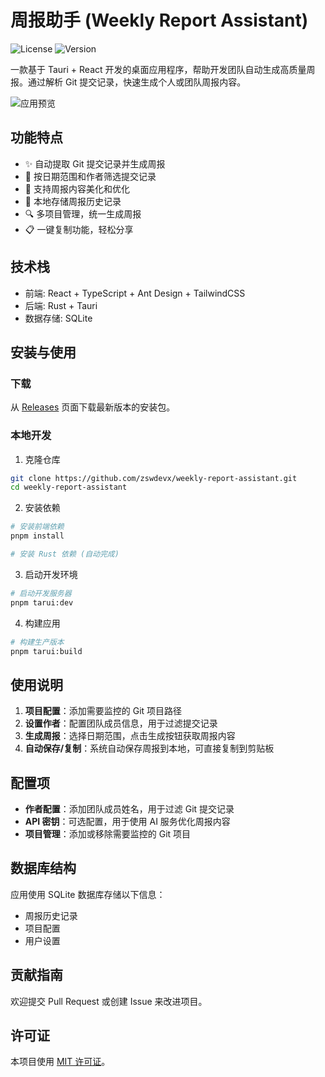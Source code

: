 # 周报助手 (Weekly Report Assistant)

![License](https://img.shields.io/badge/license-MIT-blue.svg)
![Version](https://img.shields.io/badge/version-0.2.2-green.svg)

一款基于 Tauri + React 开发的桌面应用程序，帮助开发团队自动生成高质量周报。通过解析 Git 提交记录，快速生成个人或团队周报内容。

![应用预览](public/logo.svg)

## 功能特点

- ✨ 自动提取 Git 提交记录并生成周报
- 📅 按日期范围和作者筛选提交记录
- 📝 支持周报内容美化和优化
- 💾 本地存储周报历史记录
- 🔍 多项目管理，统一生成周报
- 📋 一键复制功能，轻松分享

## 技术栈

- 前端: React + TypeScript + Ant Design + TailwindCSS
- 后端: Rust + Tauri
- 数据存储: SQLite

## 安装与使用

### 下载

从 [Releases](https://github.com/zswdevx/weekly-report-assistant/releases) 页面下载最新版本的安装包。

### 本地开发

1. 克隆仓库

```bash
git clone https://github.com/zswdevx/weekly-report-assistant.git
cd weekly-report-assistant
```

2. 安装依赖

```bash
# 安装前端依赖
pnpm install

# 安装 Rust 依赖 (自动完成)
```

3. 启动开发环境

```bash
# 启动开发服务器
pnpm tarui:dev
```

4. 构建应用

```bash
# 构建生产版本
pnpm tarui:build
```

## 使用说明

1. **项目配置**：添加需要监控的 Git 项目路径
2. **设置作者**：配置团队成员信息，用于过滤提交记录
3. **生成周报**：选择日期范围，点击生成按钮获取周报内容
4. **自动保存/复制**：系统自动保存周报到本地，可直接复制到剪贴板

## 配置项

- **作者配置**：添加团队成员姓名，用于过滤 Git 提交记录
- **API 密钥**：可选配置，用于使用 AI 服务优化周报内容
- **项目管理**：添加或移除需要监控的 Git 项目

## 数据库结构

应用使用 SQLite 数据库存储以下信息：

- 周报历史记录
- 项目配置
- 用户设置

## 贡献指南

欢迎提交 Pull Request 或创建 Issue 来改进项目。

## 许可证

本项目使用 [MIT 许可证](LICENSE)。

